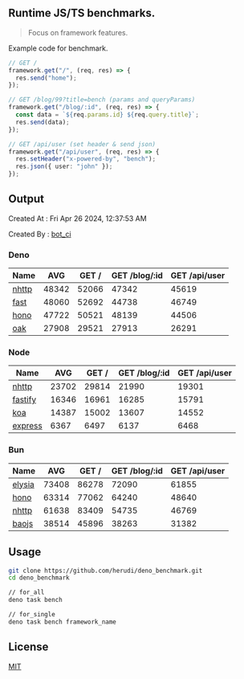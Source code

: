 ## Runtime JS/TS benchmarks.

> Focus on framework features.

Example code for benchmark.
```ts
// GET /
framework.get("/", (req, res) => {
  res.send("home");
});

// GET /blog/99?title=bench (params and queryParams)
framework.get("/blog/:id", (req, res) => {
  const data = `${req.params.id} ${req.query.title}`;
  res.send(data);
});

// GET /api/user (set header & send json)
framework.get("/api/user", (req, res) => {
  res.setHeader("x-powered-by", "bench");
  res.json({ user: "john" });
});
```

## Output
Created At : Fri Apr 26 2024, 12:37:53 AM

Created By : [bot_ci](https://github.com/herudi/deno_benchmarks/commits?author=github-actions%5Bbot%5D)


### Deno
|Name|AVG|GET /|GET /blog/:id|GET /api/user|
|----|----|----|----|----|
|[nhttp](https://github.com/nhttp/nhttp)|48342|52066|47342|45619|
|[fast](https://github.com/danteissaias/fast)|48060|52692|44738|46749|
|[hono](https://github.com/honojs/hono)|47722|50521|48139|44506|
|[oak](https://github.com/oakserver/oak)|27908|29521|27913|26291|
  


### Node
|Name|AVG|GET /|GET /blog/:id|GET /api/user|
|----|----|----|----|----|
|[nhttp](https://github.com/nhttp/nhttp)|23702|29814|21990|19301|
|[fastify](https://github.com/fastify/fastify)|16346|16961|16285|15791|
|[koa](https://github.com/koajs/koa)|14387|15002|13607|14552|
|[express](https://github.com/expressjs/express)|6367|6497|6137|6468|
  


### Bun
|Name|AVG|GET /|GET /blog/:id|GET /api/user|
|----|----|----|----|----|
|[elysia](https://github.com/elysiajs/elysia)|73408|86278|72090|61855|
|[hono](https://github.com/honojs/hono)|63314|77062|64240|48640|
|[nhttp](https://github.com/nhttp/nhttp)|61638|83409|54735|46769|
|[baojs](https://github.com/mattreid1/baojs)|38514|45896|38263|31382|
  



## Usage

```bash
git clone https://github.com/herudi/deno_benchmark.git
cd deno_benchmark

// for_all
deno task bench

// for_single
deno task bench framework_name
```

## License

[MIT](LICENSE)

